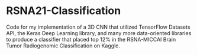 # RSNA21-Classification
Code for my implementation of a 3D CNN that utilized TensorFlow Datasets API, the Keras Deep Learning library, and many more data-oriented libraries to produce a classifier that placed top 12% in the RSNA-MICCAI Brain Tumor Radiogenomic Classification on Kaggle.
